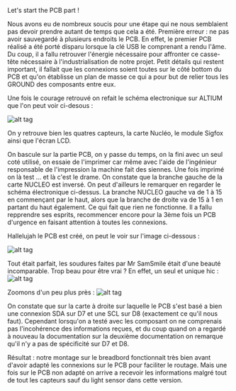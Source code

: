 Let's start the PCB part ! 

Nous avons eu de nombreux soucis pour une étape qui ne nous semblaient pas devoir prendre autant de temps que cela a été. 
Première erreur : ne pas avoir sauvegardé à plusieurs endroits le PCB. 
En effet, le premier PCB réalisé a été porté disparu lorsque la clé USB le comprenant a rendu l'âme. 
Du coup, il a fallu retrouver l'énergie nécessaire pour affronter ce casse-tête nécessaire à l'industrialisation de notre projet.
Petit détails qui restent important, il fallait que les connexions soient toutes sur le côté bottom du PCB et qu'on établisse un plan de masse ce qui a pour but de relier tous les GROUND des composants entre eux.

Une fois le courage retrouvé on refait le schéma electronique sur ALTIUM que l'on peut voir ci-desous :

![alt tag](https://user-images.githubusercontent.com/35667679/35527856-60283a2c-052c-11e8-90d4-06787587e1f4.PNG)

On y retrouve bien les quatres capteurs, la carte Nucléo, le module Sigfox ainsi que l'écran LCD.

On bascule sur la partie PCB, on y passe du temps, on la fini avec un seul coté utilisé, on essaie de l'imprimer car même avec l'aide de l'ingénieur responsable de l'impression la machine fait des siennes. Une fois imprimé on là test ... et là c'est le drame. 
On constate que la branche gauche de la carte NUCLEO est inversé. On peut d'ailleurs le remarquer en regarder le schéma électronique ci-dessus. La branche NUCLEO gauche va de 1 à 15 en commençant par le haut, alors que la branche de droite va de 15 à 1 en partant du haut également. Ce qui fait que rien ne fonctionne. 
Il a fallu repprendre ses esprits, recommencer encore pour la 3ème fois un PCB d'urgence en faisant attention à toutes les connexions.

Hallelujah le PCB est créé, on peut le voir sur l'image ci-dessous :

![alt tag](https://user-images.githubusercontent.com/35667679/35523963-5b6e9596-0520-11e8-8cb2-76283c936e0f.PNG)

Tout était parfait, les soudures faites par Mr SamSmile était d'une beauté incomparable.
Trop beau pour être vrai ? En effet, un seul et unique hic : 
![alt tag](https://user-images.githubusercontent.com/35667679/35528845-7263465c-052f-11e8-9565-026f43d3c3fb.PNG)

Zoomons d'un peu plus près : 
![alt tag](https://user-images.githubusercontent.com/35667679/35529344-0fe1cc9a-0531-11e8-84b0-87f097b13db4.PNG)

On constate que sur la carte à droite sur laquelle le PCB s'est basé a bien une connexion SDA sur D7 et une SCL sur D8 (exactement ce qu'il nous faut). Cependant lorsqu'on a testé avec les composant on ne comprenais pas l'incohérence des informations reçues, et du coup quand on a regardé à nouveau la documentation sur la deuxième documentation on remarque qu'il n'y a pas de spécificité sur D7 et D8. 

Résultat : notre montage sur le breadbord  fonctionnait très bien avant d'avoir adapté les connexions sur le PCB pour faciliter le routage.
Mais une fois sur le PCB non adapté on arrive a recevoir les informations malgré tout de tout les capteurs sauf du light sensor dans cette version.
